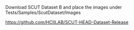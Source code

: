 Download SCUT Dataset B and place the images under Tests/Samples/ScutDataset/Images

https://github.com/HCIILAB/SCUT-HEAD-Dataset-Release